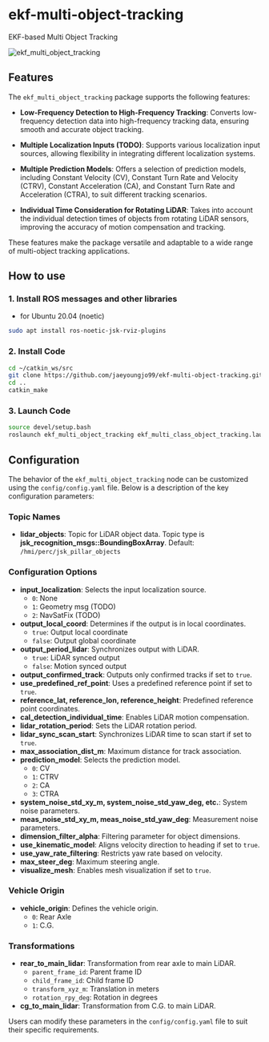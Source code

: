 # ekf-multi-object-tracking
EKF-based Multi Object Tracking

![ekf_multi_object_tracking](docs/tracking_example.gif)

## Features

The `ekf_multi_object_tracking` package supports the following features:

- **Low-Frequency Detection to High-Frequency Tracking**: Converts low-frequency detection data into high-frequency tracking data, ensuring smooth and accurate object tracking.

- **Multiple Localization Inputs (TODO)**: Supports various localization input sources, allowing flexibility in integrating different localization systems.

- **Multiple Prediction Models**: Offers a selection of prediction models, including Constant Velocity (CV), Constant Turn Rate and Velocity (CTRV), Constant Acceleration (CA), and Constant Turn Rate and Acceleration (CTRA), to suit different tracking scenarios.

- **Individual Time Consideration for Rotating LiDAR**: Takes into account the individual detection times of objects from rotating LiDAR sensors, improving the accuracy of motion compensation and tracking.

These features make the package versatile and adaptable to a wide range of multi-object tracking applications.

## How to use
### 1. Install ROS messages and other libraries
* for Ubuntu 20.04 (noetic)
```bash
sudo apt install ros-noetic-jsk-rviz-plugins
```

### 2. Install Code
```bash
cd ~/catkin_ws/src
git clone https://github.com/jaeyoungjo99/ekf-multi-object-tracking.git
cd ..
catkin_make
```

### 3. Launch Code
```bash
source devel/setup.bash
roslaunch ekf_multi_object_tracking ekf_multi_class_object_tracking.launch 
```


## Configuration

The behavior of the `ekf_multi_object_tracking` node can be customized using the `config/config.yaml` file. Below is a description of the key configuration parameters:

### Topic Names
<!-- - **vehicle_state**: Topic for vehicle state data. Default: `/app/loc/vehicle_state` -->
- **lidar_objects**: Topic for LiDAR object data. Topic type is **jsk_recognition_msgs::BoundingBoxArray**. Default: `/hmi/perc/jsk_pillar_objects`

### Configuration Options
- **input_localization**: Selects the input localization source.
  - `0`: None
  - `1`: Geometry msg (TODO)
  - `2`: NavSatFix (TODO)
- **output_local_coord**: Determines if the output is in local coordinates.
  - `true`: Output local coordinate
  - `false`: Output global coordinate
- **output_period_lidar**: Synchronizes output with LiDAR.
  - `true`: LiDAR synced output
  - `false`: Motion synced output
- **output_confirmed_track**: Outputs only confirmed tracks if set to `true`.
- **use_predefined_ref_point**: Uses a predefined reference point if set to `true`.
- **reference_lat, reference_lon, reference_height**: Predefined reference point coordinates.
- **cal_detection_individual_time**: Enables LiDAR motion compensation.
- **lidar_rotation_period**: Sets the LiDAR rotation period.
- **lidar_sync_scan_start**: Synchronizes LiDAR time to scan start if set to `true`.
- **max_association_dist_m**: Maximum distance for track association.
- **prediction_model**: Selects the prediction model.
  - `0`: CV
  - `1`: CTRV
  - `2`: CA
  - `3`: CTRA
- **system_noise_std_xy_m, system_noise_std_yaw_deg, etc.**: System noise parameters.
- **meas_noise_std_xy_m, meas_noise_std_yaw_deg**: Measurement noise parameters.
- **dimension_filter_alpha**: Filtering parameter for object dimensions.
- **use_kinematic_model**: Aligns velocity direction to heading if set to `true`.
- **use_yaw_rate_filtering**: Restricts yaw rate based on velocity.
- **max_steer_deg**: Maximum steering angle.
- **visualize_mesh**: Enables mesh visualization if set to `true`.

### Vehicle Origin
- **vehicle_origin**: Defines the vehicle origin.
  - `0`: Rear Axle
  - `1`: C.G.

### Transformations
- **rear_to_main_lidar**: Transformation from rear axle to main LiDAR.
  - `parent_frame_id`: Parent frame ID
  - `child_frame_id`: Child frame ID
  - `transform_xyz_m`: Translation in meters
  - `rotation_rpy_deg`: Rotation in degrees
- **cg_to_main_lidar**: Transformation from C.G. to main LiDAR.

Users can modify these parameters in the `config/config.yaml` file to suit their specific requirements.
